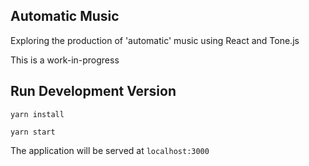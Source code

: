 ## Automatic Music

Exploring the production of 'automatic' music using React and Tone.js

This is a work-in-progress

## Run Development Version

`yarn install`

`yarn start`

The application will be served at `localhost:3000` 
